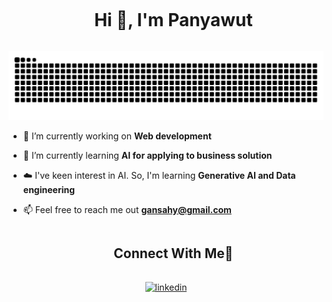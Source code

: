 <!--h1 without bottom border-->
<div id="user-content-toc">
  <ul align="center">
    <summary><h1 style="display: inline-block">Hi 👋, I'm Panyawut</h1></summary>
  </ul>
</div>


<!--- snake -->
<div align="center">
  <img  src="https://raw.githubusercontent.com/wutpppppppppppppppppp/wutpppppppppppppppppp/output/github-contribution-grid-snake.svg"
       alt="snake" /></a>
</div>

<!--Intro start-->
- 🔭 I’m currently working on **Web development**

- 🌱 I’m currently learning **AI for applying to business solution**

- ☁️ I've keen interest in AI. So, I'm learning **Generative AI and Data engineering**

- 📫 Feel free to reach me out **gansahy@gmail.com**

<!-- Connect with me -->
<!--h2 without bottom border-->
<div id="user-content-toc">
  <ul align="center">
    <summary><h2 style="display: inline-block">Connect With Me🤝</h2></summary>
  </ul>
</div>

<!--icons and links-->
<p align="center">
<a href="www.linkedin.com/in/panyawut" target="blank"><img align="center" src="https://user-images.githubusercontent.com/88904952/234979284-68c11d7f-1acc-4f0c-ac78-044e1037d7b0.png" alt="linkedin" height="50" width="50" /></a>
  
</p>
